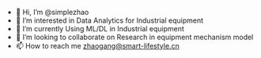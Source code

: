 - 👋 Hi, I’m @simplezhao
- 👀 I’m interested in Data Analytics for Industrial equipment
- 🌱 I’m currently Using ML/DL in Industrial equipment
- 💞️ I’m looking to collaborate on Research in equipment mechanism model
- 📫 How to reach me zhaogang@smart-lifestyle.cn

<!---
simplezhao/simplezhao is a ✨ special ✨ repository because its `README.md` (this file) appears on your GitHub profile.
You can click the Preview link to take a look at your changes.
--->
